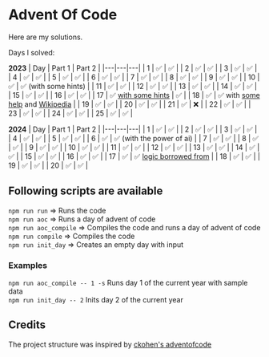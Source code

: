# Advent Of Code

Here are my solutions.

Days I solved:

**2023**
| Day | Part 1 | Part 2 |
|---|---|---|
| 1 | ✅ | ✅ |
| 2 | ✅ | ✅ |
| 3 | ✅ | ✅ |
| 4 | ✅ | ✅ |
| 5 | ✅ | ✅ |
| 6 | ✅ | ✅ |
| 7 | ✅ | ✅ |
| 8 | ✅ | ✅ |
| 9 | ✅ | ✅ |
| 10 | ✅ | ✅ (with some hints) |
| 11 | ✅ | ✅ |
| 12 | ✅ | ✅ |
| 13 | ✅ | ✅ |
| 14 | ✅ | ✅ |
| 15 | ✅ | ✅ |
| 16 | ✅ | ✅ |
| 17 | ✅ [with some hints](https://github.com/ckohen/adventofcode/blob/main/archive/2023/Day17.ts) | ✅ |
| 18 | ✅ | ✅ with [some help](https://github.com/ckohen/adventofcode/blob/main/archive/2023/Day18.ts) and [Wikipedia](https://en.wikipedia.org/wiki/Shoelace_formula) |
| 19 | ✅ | ✅ |
| 20 | ✅ | ✅ |
| 21 | ✅ | ❌ |
| 22 | ✅ | ✅ |
| 23 | ✅ | ✅ |
| 24 | ✅ | ✅ |
| 25 | ✅ | ✅ |

**2024**
| Day | Part 1 | Part 2 |
|---|---|---|
| 1 | ✅ | ✅ |
| 2 | ✅ | ✅ |
| 3 | ✅ | ✅ |
| 4 | ✅ | ✅ |
| 5 | ✅ | ✅ |
| 6 | ✅ | ✅ (with the power of ai) |
| 7 | ✅ | ✅ |
| 8 | ✅ | ✅ |
| 9 | ✅ | ✅ |
| 10 | ✅ | ✅ |
| 11 | ✅ | ✅ |
| 12 | ✅ | ✅ |
| 13 | ✅ | ✅ |
| 14 | ✅ | ✅ |
| 15 | ✅ | ✅ |
| 16 | ✅ | ✅ |
| 17 | ✅ | ✅ [logic borrowed from](https://github.com/DJtheRedstoner/AoC2024/blob/main/src/main/java/me/djtheredstoner/aoc2024/days/Day17.java) |
| 18 | ✅ | ✅ |
| 19 | ✅ | ✅ |
| 20 | ✅ | ✅ |

## Following scripts are available

`npm run run` => Runs the code  
`npm run aoc` => Runs a day of advent of code  
`npm run aoc_compile` => Compiles the code and runs a day of advent of code  
`npm run compile` => Compiles the code  
`npm run init_day` => Creates an empty day with input

### Examples

`npm run aoc_compile -- 1 -s` Runs day 1 of the current year with sample data  
`npm run init_day -- 2` Inits day 2 of the current year  

## Credits

The project structure was inspired by [ckohen's adventofcode](https://github.com/ckohen/adventofcode)
